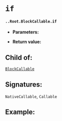 # `if`

#### `..Root.BlockCallable.if`

* **Parameters:**

* **Return value:**

## Child of:

[`BlockCallable`](docs..Root.BlockCallable.md)

## Signatures:

`NativeCallable`, `Callable`



## Example:

